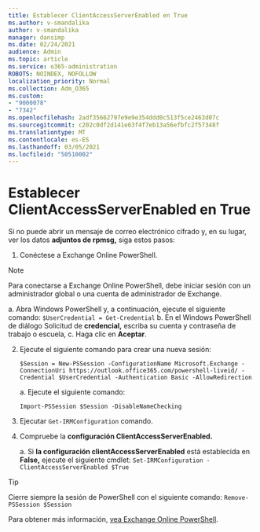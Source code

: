 ```yaml
---
title: Establecer ClientAccessServerEnabled en True
ms.author: v-smandalika
author: v-smandalika
manager: dansimp
ms.date: 02/24/2021
audience: Admin
ms.topic: article
ms.service: o365-administration
ROBOTS: NOINDEX, NOFOLLOW
localization_priority: Normal
ms.collection: Adm_O365
ms.custom:
- "9000078"
- "7342"
ms.openlocfilehash: 2adf35662797e9e9e354ddd0c513f5ce2463d07c
ms.sourcegitcommit: c202c0df2d141e63f4f7eb13a56efbfc2f57348f
ms.translationtype: MT
ms.contentlocale: es-ES
ms.lasthandoff: 03/05/2021
ms.locfileid: "50510002"
---
```

# <a name="set-clientaccessserverenabled-to-true"></a>Establecer ClientAccessServerEnabled en True

Si no puede abrir un mensaje de correo electrónico cifrado y, en su lugar, ver los datos **adjuntos de rpmsg,** siga estos pasos:

1. Conéctese a Exchange Online PowerShell.

> [!NOTE]
> Para conectarse a Exchange Online PowerShell, debe iniciar sesión con un administrador global o una cuenta de administrador de Exchange.

   a. Abra Windows PowerShell y, a continuación, ejecute el siguiente comando: `$UserCredential = Get-Credential`
b. En el Windows PowerShell de diálogo Solicitud de **credencial,** escriba su cuenta y contraseña de trabajo o escuela, c. Haga clic en **Aceptar**. 

2. Ejecute el siguiente comando para crear una nueva sesión:

    `$Session = New-PSSession -ConfigurationName Microsoft.Exchange -ConnectionUri https://outlook.office365.com/powershell-liveid/ -Credential $UserCredential -Authentication Basic -AllowRedirection`

    a. Ejecute el siguiente comando:
    
    `Import-PSSession $Session -DisableNameChecking`

3. Ejecutar `Get-IRMConfiguration` comando.

4. Compruebe la **configuración ClientAccessServerEnabled.** 

    a. Si **la configuración clientAccessServerEnabled** está establecida en **False,** ejecute el siguiente cmdlet: `Set-IRMConfiguration -ClientAccessServerEnabled $True`

> [!TIP]
> Cierre siempre la sesión de PowerShell con el siguiente comando: `Remove-PSSession $Session`

Para obtener más información, [vea Exchange Online PowerShell](https://docs.microsoft.com/powershell/exchange/connect-to-exchange-online-powershell).

